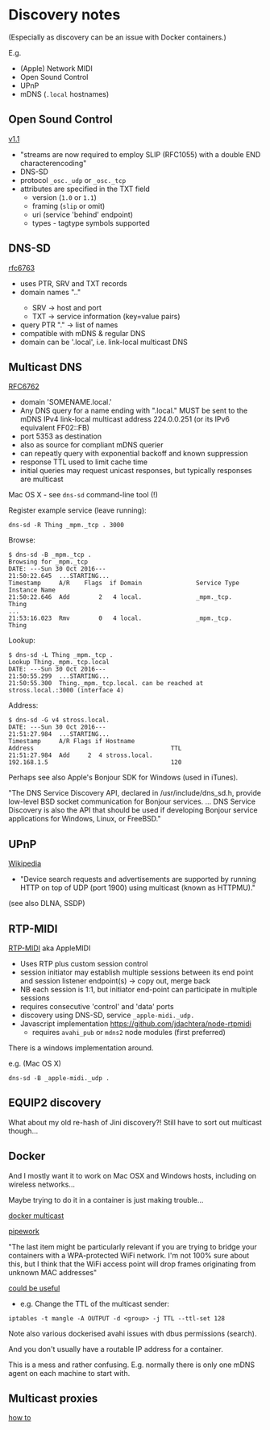 # Discovery notes

(Especially as discovery can be an issue with Docker containers.)

E.g.
- (Apple) Network MIDI 
- Open Sound Control
- UPnP
- mDNS (`.local` hostnames)

## Open Sound Control

[v1.1](http://cnmat.berkeley.edu/node/7002) 
- "streams are now required to employ SLIP (RFC1055) with a double END characterencoding"
- DNS-SD
- protocol `_osc._udp` or `_osc._tcp`
- attributes are specified in the TXT field 
  - version (`1.0` or `1.1`)
  - framing (`slip` or omit)
  - uri (service 'behind' endpoint)
  - types - tagtype symbols supported
  
## DNS-SD

[rfc6763](http://www.ietf.org/rfc/rfc6763.txt)
- uses PTR, SRV and TXT records
- domain names "<Instance>.<Service>.<Domain>"
  - SRV -> host and port
  - TXT -> service information (key=value pairs)
- query PTR "<Service>.<Domain>" -> list of names
- compatible with mDNS & regular DNS
- domain can be '.local', i.e. link-local multicast DNS


## Multicast DNS 

[RFC6762](http://www.ietf.org/rfc/rfc6762.txt)
- domain 'SOMENAME.local.'
- Any DNS query for a name ending with ".local." MUST be sent to the mDNS IPv4 link-local multicast address 224.0.0.251 (or its IPv6 equivalent FF02::FB)
- port 5353 as destination
- also as source for compliant mDNS querier
- can repeatly query with exponential backoff and known suppression
- response TTL used to limit cache time
- initial queries may request unicast responses, but typically responses are multicast

Mac OS X - see `dns-sd` command-line tool (!)

Register example service (leave running):
```
dns-sd -R Thing _mpm._tcp . 3000
```

Browse:
```
$ dns-sd -B _mpm._tcp .
Browsing for _mpm._tcp
DATE: ---Sun 30 Oct 2016---
21:50:22.645  ...STARTING...
Timestamp     A/R    Flags  if Domain               Service Type         Instance Name
21:50:22.646  Add        2   4 local.               _mpm._tcp.           Thing
...
21:53:16.023  Rmv        0   4 local.               _mpm._tcp.           Thing
```
Lookup:
```
$ dns-sd -L Thing _mpm._tcp .
Lookup Thing._mpm._tcp.local
DATE: ---Sun 30 Oct 2016---
21:50:55.299  ...STARTING...
21:50:55.300  Thing._mpm._tcp.local. can be reached at stross.local.:3000 (interface 4)
```
Address:
```
$ dns-sd -G v4 stross.local.
DATE: ---Sun 30 Oct 2016---
21:51:27.984  ...STARTING...
Timestamp     A/R Flags if Hostname                               Address                                      TTL
21:51:27.984  Add     2  4 stross.local.                          192.168.1.5                                  120
```

Perhaps see also Apple's Bonjour SDK for Windows (used in iTunes).

"The DNS Service Discovery API, declared in /usr/include/dns_sd.h, provide low-level BSD socket communication for Bonjour services. ... DNS Service Discovery is also the API that should be used if developing Bonjour service applications for Windows, Linux, or FreeBSD."

## UPnP

[Wikipedia](https://en.wikipedia.org/wiki/Universal_Plug_and_Play)
- "Device search requests and advertisements are supported by running HTTP on top of UDP (port 1900) using multicast (known as HTTPMU)."

(see also DLNA, SSDP)

## RTP-MIDI

[RTP-MIDI](https://en.wikipedia.org/wiki/RTP-MIDI) aka AppleMIDI
- Uses RTP plus custom session control
- session initiator may establish multiple sessions between its end point and session listener endpoint(s) -> copy out, merge back
- NB each session is 1:1, but initiator end-point can participate in multiple sessions
- requires consecutive 'control' and 'data' ports
- discovery using DNS-SD, service `_apple-midi._udp.`
- Javascript implementation https://github.com/jdachtera/node-rtpmidi
  - requires `avahi_pub` or `mdns2` node modules (first preferred)

There is a windows implementation around.

e.g. (Mac OS X)
```
dns-sd -B _apple-midi._udp .
```


## EQUIP2 discovery

What about my old re-hash of Jini discovery?! Still have to sort out multicast though...

## Docker  

And I mostly want it to work on Mac OSX and Windows hosts, including on wireless networks...

Maybe trying to do it in a container is just making trouble...

[docker multicast](https://github.com/docker/docker/issues/3043)

[pipework](https://github.com/jpetazzo/pipework)

"The last item might be particularly relevant if you are trying to bridge your containers with a WPA-protected WiFi network. I'm not 100% sure about this, but I think that the WiFi access point will drop frames originating from unknown MAC addresses"
 
[could be useful](http://stackoverflow.com/questions/37214608/docker-receiving-multicast-traffic)

 - e.g. Change the TTL of the multicast sender:
```
iptables -t mangle -A OUTPUT -d <group> -j TTL --ttl-set 128
```

Note also various dockerised avahi issues with dbus permissions (search).

And you don't usually have a routable IP address for a container.

This is a mess and rather confusing. E.g. normally there is only one mDNS agent on each machine to start with.


## Multicast proxies

[how to](http://troglobit.com/multicast-howto.html)

